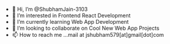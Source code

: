 - 👋 Hi, I’m @ShubhamJain-3103
- 👀 I’m interested in Frontend React Development
- 🌱 I’m currently learning Web App Development
- 💞️ I’m looking to collaborate on Cool New Web App Projects
- 📫 How to reach me ...mail at jshubham579[at]gmail[dot]com

<!---
ShubhamJain-3103/ShubhamJain-3103 is a ✨ special ✨ repository because its `README.md` (this file) appears on your GitHub profile.
You can click the Preview link to take a look at your changes.
--->
